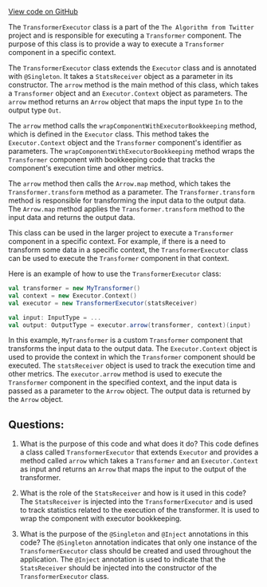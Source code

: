 [View code on GitHub](https://github.com/misbahsy/the-algorithm/product-mixer/core/src/main/scala/com/twitter/product_mixer/core/service/transformer_executor/TransformerExecutor.scala)

The `TransformerExecutor` class is a part of the `The Algorithm from Twitter` project and is responsible for executing a `Transformer` component. The purpose of this class is to provide a way to execute a `Transformer` component in a specific context. 

The `TransformerExecutor` class extends the `Executor` class and is annotated with `@Singleton`. It takes a `StatsReceiver` object as a parameter in its constructor. The `arrow` method is the main method of this class, which takes a `Transformer` object and an `Executor.Context` object as parameters. The `arrow` method returns an `Arrow` object that maps the input type `In` to the output type `Out`. 

The `arrow` method calls the `wrapComponentWithExecutorBookkeeping` method, which is defined in the `Executor` class. This method takes the `Executor.Context` object and the `Transformer` component's identifier as parameters. The `wrapComponentWithExecutorBookkeeping` method wraps the `Transformer` component with bookkeeping code that tracks the component's execution time and other metrics. 

The `arrow` method then calls the `Arrow.map` method, which takes the `Transformer.transform` method as a parameter. The `Transformer.transform` method is responsible for transforming the input data to the output data. The `Arrow.map` method applies the `Transformer.transform` method to the input data and returns the output data. 

This class can be used in the larger project to execute a `Transformer` component in a specific context. For example, if there is a need to transform some data in a specific context, the `TransformerExecutor` class can be used to execute the `Transformer` component in that context. 

Here is an example of how to use the `TransformerExecutor` class:

```scala
val transformer = new MyTransformer()
val context = new Executor.Context()
val executor = new TransformerExecutor(statsReceiver)

val input: InputType = ...
val output: OutputType = executor.arrow(transformer, context)(input)
``` 

In this example, `MyTransformer` is a custom `Transformer` component that transforms the input data to the output data. The `Executor.Context` object is used to provide the context in which the `Transformer` component should be executed. The `statsReceiver` object is used to track the execution time and other metrics. The `executor.arrow` method is used to execute the `Transformer` component in the specified context, and the input data is passed as a parameter to the `Arrow` object. The output data is returned by the `Arrow` object.
## Questions: 
 1. What is the purpose of this code and what does it do?
   This code defines a class called `TransformerExecutor` that extends `Executor` and provides a method called `arrow` which takes a `Transformer` and an `Executor.Context` as input and returns an `Arrow` that maps the input to the output of the transformer.

2. What is the role of the `StatsReceiver` and how is it used in this code?
   The `StatsReceiver` is injected into the `TransformerExecutor` and is used to track statistics related to the execution of the transformer. It is used to wrap the component with executor bookkeeping.

3. What is the purpose of the `@Singleton` and `@Inject` annotations in this code?
   The `@Singleton` annotation indicates that only one instance of the `TransformerExecutor` class should be created and used throughout the application. The `@Inject` annotation is used to indicate that the `StatsReceiver` should be injected into the constructor of the `TransformerExecutor` class.